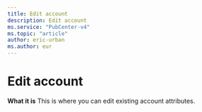 ```yaml
---
title: Edit account
description: Edit account
ms.service: "PubCenter-v4"
ms.topic: "article"
author: eric-urban
ms.author: eur
---
```


# Edit account

**What it is**  This is where you can edit existing account attributes.


